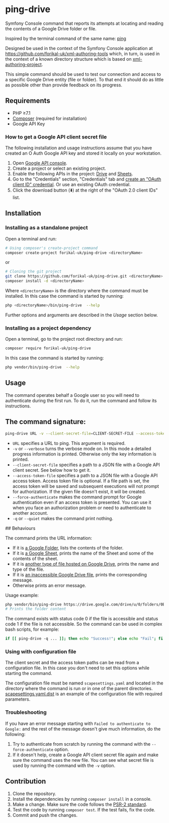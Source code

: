 # ping-drive

Symfony Console command that reports its attempts at locating and reading the contents of a Google Drive folder or file.

Inspired by the terminal command of the same name: [ping](https://en.wikipedia.org/wiki/Ping_(networking_utility))

Designed be used in the context of the Symfony Console application at https://github.com/forikal-uk/xml-authoring-tools which, in turn, is used in the context of a known directory structure which is based on [xml-authoring-project](https://github.com/forikal-uk/xml-authoring-project).

This simple command should be used to test our connection and access to a specific Google Drive entity (file or folder). To that end it should do as little as possible other than provide feedback on its progress.

## Requirements

* PHP ≥7.1
* [Composer](http://getcomposer.org) (required for installation)
* Google API Key 

### How to get a Google API client secret file

The following installation and usage instructions assume that you have created an O Auth Google API key and stored it locally on your workstation.

1. Open [Google API console](http://console.developers.google.com).
2. Create a project or select an existing project.
3. Enable the following APIs in the project: [Drive](https://console.developers.google.com/apis/api/drive.googleapis.com) and [Sheets](https://console.developers.google.com/apis/api/sheets.googleapis.com).
4. Go to the "Credentials" section, "Credentials" tab and [create an "OAuth client ID" credential](https://console.developers.google.com/apis/credentials/oauthclient). Or use an existing OAuth credential.
5. Click the download button (⬇️) at the right of the "OAuth 2.0 client IDs" list.


## Installation


### Installing as a standalone project

Open a terminal and run:

```bash
# Using composer's create-project command
composer create-project forikal-uk/ping-drive <directoryName>
```

or

```bash
# Cloning the git project 
git clone https://github.com/forikal-uk/ping-drive.git <directoryName>
composer install -d <directoryName>
```

Where `<directoryName>` is the directory where the command must be installed. In this case the command is started by running:

```bash
php <directoryName>/bin/ping-drive  --help
```

Further options and arguments are described in the *Usage* section below.

### Installing as a project dependency

Open a terminal, go to the project root directory and run:

```bash
composer require forikal-uk/ping-drive
```

In this case the command is started by running:

```bash
php vendor/bin/ping-drive  --help
```

## Usage

The command operates behalf a Google user so you will need to authenticate during the first run. 
To do it, run the command and follow its instructions.

## The command signature:

```bash
ping-drive URL -v --client-secret-file=CLIENT-SECRET-FILE --access-token-file=ACCESS-TOKEN-FILE --force-authenticate -q
```

* `URL` specifies a URL to ping. This argument is required.
* `-v` or `--verbose` turns the verbose mode on. In this mode a detailed progress information is printed. Otherwise only the key information is printed.
* `--client-secret-file` specifies a path to a JSON file with a Google API client secret. See below how to get it.
* `--access-token-file` specifies a path to a JSON file with a Google API access token. Access token file is optional. If a file path is set, the access token will be saved and subsequent executions will not prompt for authorization. If the given file doesn't exist, it will be created.
* `--force-authenticate` makes the command prompt for Google authentication even if an access token is presented. You can use it when you face an authorization problem or need to authenticate to another account.
* `-q` or `--quiet` makes the command print nothing.

## Behaviours

The command prints the URL information:

* If it is [a Google Folder](https://drive.google.com/drive/folders/1ffBMTmpMZrqTGzq4e8vwdey40rupjfyz?usp=sharing), lists the contents of the folder.
* If it is [a Google Sheet](https://docs.google.com/spreadsheets/d/1hdKksm6Xj6SiL3r8paCzlW2gBMRnm445ZBflUL-591M/edit?usp=sharing), prints the name of the Sheet and some of the contents of the sheet.
* If it is [another type of file hosted on Google Drive](https://drive.google.com/file/d/1jfmnrKM49-Wq5v6JLQHB3nEizz0RyUYu/view?usp=sharing), prints the name and type of the file.
* If it is [an inaccessible Google Drive file](https://docs.google.com/spreadsheets/d/12j2CrvWbZUU2_OJiIIr-sRkut2N-Gid4uwA0ZpkVks0/edit?usp=sharing), prints the corresponding message. 
* Otherwise prints an error message.

Usage example:

```bash
php vendor/bin/ping-drive https://drive.google.com/drive/u/0/folders/0B5q9i2h-vGaCQXhLZFNLT2JyV0U -v
# Prints the folder content
```

The command exists with status code 0 if the file is accessible and status code 1 if the file is not accessible.
So the command can be used in complex bash scripts, for example:

```bash
if [[ ping-drive -q ... ]]; then echo "Success!"; else echo "Fail"; fi
```



### Using with configuration file

The client secret and the access token paths can be read from a configuration file. 
In this case you don't need to set this options while starting the command.

The configuration file must be named `scapesettings.yaml` and located in the directory where the command is run or in one of the parent directories.
[scapesettings.yaml.dist](scapesettings.yaml.dist) is an example of the configuration file with required parameters.

### Troubleshooting

If you have an error message starting with `Failed to authenticate to Google:` and the rest of the message doesn't give much information, do the following:

1. Try to authenticate from scratch by running the command with the `--force-authenticate` option.
2. If it doesn't help, create a Google API client secret file again and make sure the command uses the new file. You can see what secret file is used by running the command with the `-v` option.

## Contribution

1. Clone the repository.
2. Install the dependencies by running `composer install` in a console.
3. Make a change. Make sure the code follows the [PSR-2 standard](https://github.com/php-fig/fig-standards/blob/master/accepted/PSR-2-coding-style-guide.md).
4. Test the code by running `composer test`. If the test fails, fix the code.
5. Commit and push the changes.
